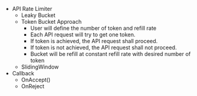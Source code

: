 * API Rate Limiter
  * Leaky Bucket
  * Token Bucket Approach
    * User will define the number of token and refill rate
    * Each API request will try to get one token.
    * If token is achieved, the API request shall proceed.
    * If token is not achieved, the API request shall not proceed.
    * Bucket will be refill at constant refill rate with desired number of token
  * SlidingWindow
* Callback
  * OnAccept()
  * OnReject
